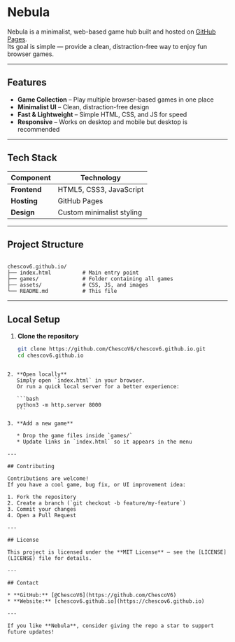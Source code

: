 # Nebula

Nebula is a minimalist, web-based game hub built and hosted on [GitHub Pages](https://chescov6.github.io).  
Its goal is simple — provide a clean, distraction-free way to enjoy fun browser games.

---

## Features

- **Game Collection** – Play multiple browser-based games in one place  
- **Minimalist UI** – Clean, distraction-free design  
- **Fast & Lightweight** – Simple HTML, CSS, and JS for speed  
- **Responsive** – Works on desktop and mobile but desktop is recommended

---

## Tech Stack

| Component   | Technology |
|-------------|-----------|
| **Frontend** | HTML5, CSS3, JavaScript |
| **Hosting** | GitHub Pages |
| **Design**  | Custom minimalist styling |

---

## Project Structure

```

chescov6.github.io/
├── index.html          # Main entry point
├── games/              # Folder containing all games
├── assets/             # CSS, JS, and images
└── README.md           # This file

````

---

## Local Setup

1. **Clone the repository**  
   ```bash
   git clone https://github.com/ChescoV6/chescov6.github.io.git
   cd chescov6.github.io
````

2. **Open locally**
   Simply open `index.html` in your browser.
   Or run a quick local server for a better experience:

   ```bash
   python3 -m http.server 8000
   ```

3. **Add a new game**

   * Drop the game files inside `games/`
   * Update links in `index.html` so it appears in the menu

---

## Contributing

Contributions are welcome!
If you have a cool game, bug fix, or UI improvement idea:

1. Fork the repository
2. Create a branch (`git checkout -b feature/my-feature`)
3. Commit your changes
4. Open a Pull Request

---

## License

This project is licensed under the **MIT License** – see the [LICENSE](LICENSE) file for details.

---

## Contact

* **GitHub:** [@ChescoV6](https://github.com/ChescoV6)
* **Website:** [chescov6.github.io](https://chescov6.github.io)

---

If you like **Nebula**, consider giving the repo a star to support future updates!
